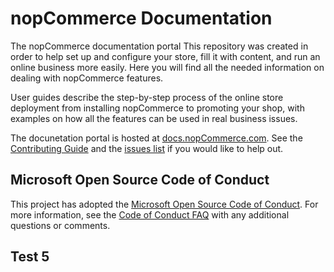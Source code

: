 # nopCommerce Documentation

The nopCommerce documentation portal 
This repository was created in order to help set up and configure your store, fill it with content, and run an online business more easily. Here you will find all the needed information on dealing with nopCommerce features.

User guides describe the step-by-step process of the online store deployment from installing nopCommerce to promoting your shop, with examples on how all the features can be used in real business issues.

The docunetation portal is hosted at [docs.nopCommerce.com](http://docs.nopCommerce.com). See the [Contributing Guide](CONTRIBUTING.md) and the [issues list](https://github.com/nopSolutions/nopCommerce-Docs/issues) if you would like to help out.


## Microsoft Open Source Code of Conduct

This project has adopted the [Microsoft Open Source Code of Conduct](https://opensource.microsoft.com/codeofconduct/).
For more information, see the [Code of Conduct FAQ](https://opensource.microsoft.com/codeofconduct/faq/) with any additional questions or comments.

## Test 5